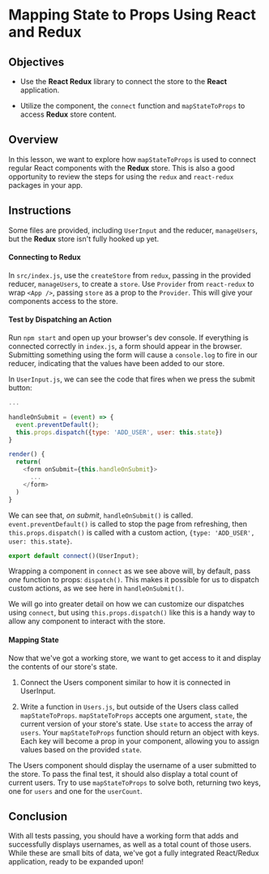 # Mapping State to Props Using React and Redux

## Objectives

- Use the **React Redux** library to connect the store to the **React**
  application.

- Utilize the **<Provider />** component, the `connect` function and
  `mapStateToProps` to access **Redux** store content.

## Overview

In this lesson, we want to explore how `mapStateToProps` is used to connect
regular React components with the **Redux** store. This is also a good
opportunity to review the steps for using the `redux` and `react-redux`
packages in your app.

## Instructions

Some files are provided, including `UserInput` and the reducer, `manageUsers`,
but the **Redux** store isn't fully hooked up yet.

#### Connecting to Redux

In `src/index.js`, use the `createStore` from `redux`, passing in the provided
reducer, `manageUsers`, to create a `store`. Use `Provider` from `react-redux`
to wrap `<App />`, passing `store` as a prop to the `Provider`. This will give
your components access to the store.

#### Test by Dispatching an Action 

Run `npm start` and open up your browser's dev console. If everything is
connected correctly in `index.js`, a form should appear in the browser.
Submitting something using the form will cause a `console.log` to fire in our
reducer, indicating that the values have been added to our store.

In `UserInput.js`, we can see the code that fires when we press the submit
button:

```js
...

handleOnSubmit = (event) => {
  event.preventDefault();
  this.props.dispatch({type: 'ADD_USER', user: this.state})
}

render() {
  return(
    <form onSubmit={this.handleOnSubmit}>
      ...
    </form>
  )
}
```

We can see that, _on submit_, `handleOnSubmit()` is called.
`event.preventDefault()` is called to stop the page from refreshing, then
`this.props.dispatch()` is called with a custom action, `{type: 'ADD_USER', user: this.state}`.

```js
export default connect()(UserInput);
```

Wrapping a component in `connect` as we see above will, by default, pass _one_
function to props: `dispatch()`. This makes it possible for us to dispatch
custom actions, as we see here in `handleOnSubmit()`.

We will go into greater detail on how we can customize our dispatches using
`connect`, but using `this.props.dispatch()` like this is a handy way to allow
any component to interact with the store.

#### Mapping State

Now that we've got a working store, we want to get access to it and display the
contents of our store's state.

1. Connect the Users component similar to how it is connected in UserInput.

2. Write a function in `Users.js`, but outside of the Users class called
   `mapStateToProps`. `mapStateToProps` accepts one argument, `state`, the
   current version of your store's state. Use `state` to access the array of
   `users`. Your `mapStateToProps` function should return an object with keys.
   Each key will become a prop in your component, allowing you to assign values
   based on the provided `state`.

The Users component should display the username of a user submitted to the
store. To pass the final test, it should also display a total count of current
users. Try to use `mapStateToProps` to solve both, returning two keys, one for
`users` and one for the `userCount`.

## Conclusion

With all tests passing, you should have a working form that adds and
successfully displays usernames, as well as a total count of those users. While
these are small bits of data, we've got a fully integrated React/Redux
application, ready to be expanded upon!
